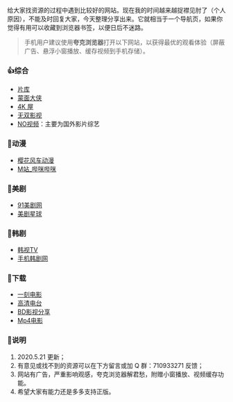
给大家找资源的过程中遇到比较好的网站。现在我的时间越来越捉襟见肘了（个人原因），不能及时回复大家，今天整理分享出来。它就相当于一个导航页，如果你觉得有用可以收藏到浏览器书签，以便日后不迷路。

> 手机用户建议使用**夸克浏览器**打开以下网站，以获得最优的观看体验（屏蔽广告、悬浮小窗播放、缓存视频到手机存储）。

### 👍综合

- [片库](https://www.pianku.tv/)
- [蒙面大侠](http://mengmiandaxia.com/)
- [4K 屋](http://www.kkkkwo.com/)
- [无双影视](https://53ys.cc/)
- [NO视频](https://www.novipnoad.com/)：主要为国外影片综艺

### 🎃动漫

- [樱花风车动漫](https://www.6111.tv/)
- [M站_哔咪哔咪](http://www.bimibimi.me/)

### 🐷美剧

- [91美剧网](https://91mjw.com/)
- [美剧星球](https://www.meijuxq.com/)

### 🎎韩剧

- [韩视TV](https://www.hanshi.tv/) 
- [手机韩剧网](http://shoujihanju.com/)

### 🍕下载

- [一刻电影](https://www.yikedy.co/)
- [高清电台](https://gaoqing.fm/)
- [BD影视分享](https://www.bd-film.cc/)
- [Mp4电影](https://www.domp4.com/)

### 🎈说明

1. 2020.5.21 更新；
2. 有意见或找不到的资源可以在下方留言或加 Q 群：710933271 反馈；
3. 网站有广告，严重影响观感，夸克浏览器解君愁，附赠小窗播放、视频缓存功能。
4. 希望大家有能力还是多多支持正版。
<!--stackedit_data:
eyJwcm9wZXJ0aWVzIjoiZGF0ZTogMjAyMC01LTE1XG50YWdzOi
DliIbkuqtcbiIsImhpc3RvcnkiOls0NjA4MTA4NDQsLTI4NTAw
MzkwMCwtMTg4ODI5MjE2OV19
-->
